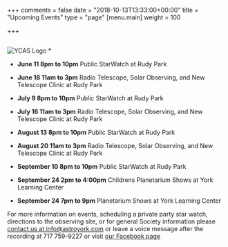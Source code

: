 +++
comments = false
date = "2018-10-13T13:33:00+00:00"
title = "Upcoming Events"
type = "page"
[menu.main]
weight = 100

+++

## 
![YCAS Logo](../img/YCAS2018b.jpg "York County Astronomical Society")
*

* **June 11 8pm to 10pm** Public StarWatch at Rudy Park

* **June 18 11am to 3pm** Radio Telescope, Solar Observing, and New Telescope Clinic at Rudy Park

* **July 9 8pm to 10pm** Public StarWatch at Rudy Park

* **July 16 11am to 3pm** Radio Telescope, Solar Observing, and New Telescope Clinic at Rudy Park

* **August 13 8pm to 10pm** Public StarWatch at Rudy Park

* **August 20 11am to 3pm** Radio Telescope, Solar Observing, and New Telescope Clinic at Rudy Park

* **September 10 8pm to 10pm** Public StarWatch at Rudy Park

* **September 24 2pm to 4:00pm** Childrens Planetarium Shows at York Learning Center

* **September 24 7pm to 9pm** Planetarium Shows at York Learning Center

For more information on events, scheduling a private party star watch, directions to the observing site, or for general Society information please [contact us at info@astroyork.com](info@astroyork.com) or leave a voice message after the recording at 717 759-9227 or visit [our Facebook page](https://www.facebook.com/astroyork)

